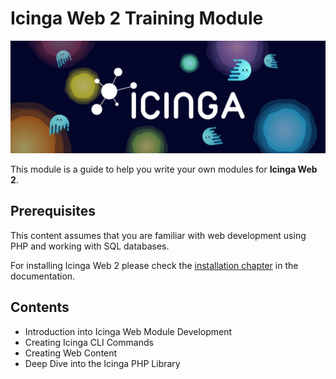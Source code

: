 # Icinga Web 2 Training Module

![Icinga Banner](doc/images/icinga.png)

This module is a guide to help you write your own modules for **Icinga Web 2**.

## Prerequisites

This content assumes that you are familiar with web development using PHP and working with SQL databases.

For installing Icinga Web 2 please check the [installation chapter](https://icinga.com/docs/icingaweb2/latest/doc/02-Installation/)
in the documentation.

## Contents

* Introduction into Icinga Web Module Development
* Creating Icinga CLI Commands
* Creating Web Content
* Deep Dive into the Icinga PHP Library

